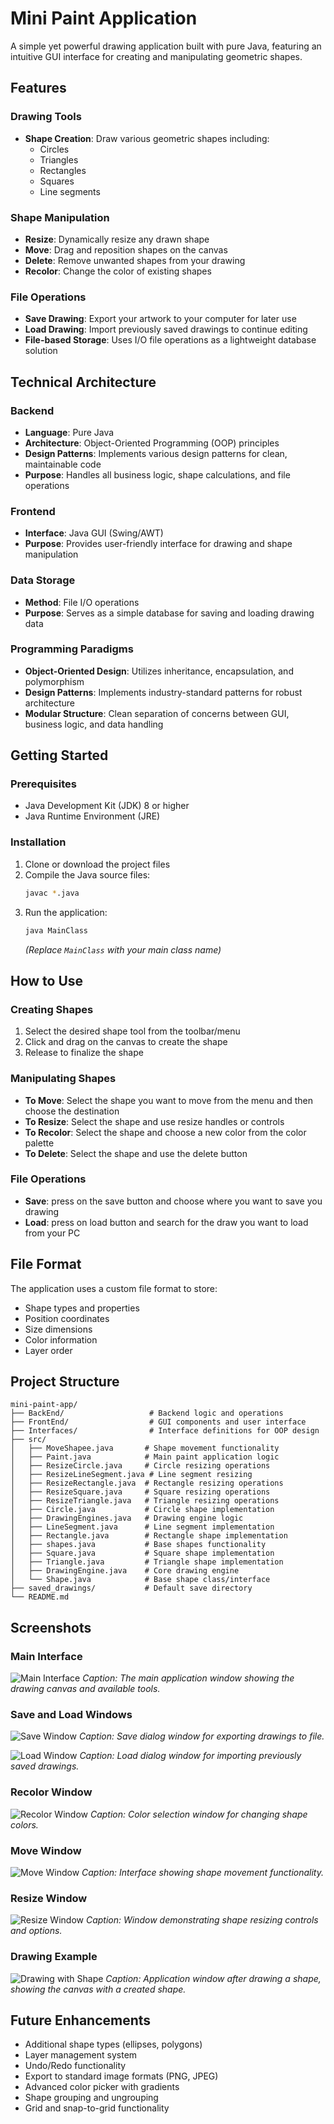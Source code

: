 # Mini Paint Application

A simple yet powerful drawing application built with pure Java, featuring an intuitive GUI interface for creating and manipulating geometric shapes.

## Features

### Drawing Tools
- **Shape Creation**: Draw various geometric shapes including:
  - Circles
  - Triangles
  - Rectangles
  - Squares
  - Line segments

### Shape Manipulation
- **Resize**: Dynamically resize any drawn shape
- **Move**: Drag and reposition shapes on the canvas
- **Delete**: Remove unwanted shapes from your drawing
- **Recolor**: Change the color of existing shapes

### File Operations
- **Save Drawing**: Export your artwork to your computer for later use
- **Load Drawing**: Import previously saved drawings to continue editing
- **File-based Storage**: Uses I/O file operations as a lightweight database solution

## Technical Architecture

### Backend
- **Language**: Pure Java
- **Architecture**: Object-Oriented Programming (OOP) principles
- **Design Patterns**: Implements various design patterns for clean, maintainable code
- **Purpose**: Handles all business logic, shape calculations, and file operations

### Frontend
- **Interface**: Java GUI (Swing/AWT)
- **Purpose**: Provides user-friendly interface for drawing and shape manipulation

### Data Storage
- **Method**: File I/O operations
- **Purpose**: Serves as a simple database for saving and loading drawing data

### Programming Paradigms
- **Object-Oriented Design**: Utilizes inheritance, encapsulation, and polymorphism
- **Design Patterns**: Implements industry-standard patterns for robust architecture
- **Modular Structure**: Clean separation of concerns between GUI, business logic, and data handling

## Getting Started

### Prerequisites
- Java Development Kit (JDK) 8 or higher
- Java Runtime Environment (JRE)

### Installation
1. Clone or download the project files
2. Compile the Java source files:
   ```bash
   javac *.java
   ```
3. Run the application:
   ```bash
   java MainClass
   ```
   *(Replace `MainClass` with your main class name)*

## How to Use

### Creating Shapes
1. Select the desired shape tool from the toolbar/menu
2. Click and drag on the canvas to create the shape
3. Release to finalize the shape

### Manipulating Shapes
- **To Move**: Select the shape you want to move from the menu and then choose the destination 
- **To Resize**: Select the shape and use resize handles or controls
- **To Recolor**: Select the shape and choose a new color from the color palette
- **To Delete**: Select the shape and use the delete button

### File Operations
- **Save**: press on the save button and choose where you want to save you drawing 
- **Load**: press on load button and search for the draw you want to load from your PC

## File Format
The application uses a custom file format to store:
- Shape types and properties
- Position coordinates
- Size dimensions
- Color information
- Layer order

## Project Structure
```
mini-paint-app/
├── BackEnd/                   # Backend logic and operations
├── FrontEnd/                  # GUI components and user interface
├── Interfaces/                # Interface definitions for OOP design
├── src/
│   ├── MoveShapee.java       # Shape movement functionality
│   ├── Paint.java            # Main paint application logic
│   ├── ResizeCircle.java     # Circle resizing operations
│   ├── ResizeLineSegment.java # Line segment resizing
│   ├── ResizeRectangle.java  # Rectangle resizing operations
│   ├── ResizeSquare.java     # Square resizing operations
│   ├── ResizeTriangle.java   # Triangle resizing operations
│   ├── Circle.java           # Circle shape implementation
│   ├── DrawingEngines.java   # Drawing engine logic
│   ├── LineSegment.java      # Line segment implementation
│   ├── Rectangle.java        # Rectangle shape implementation
│   ├── shapes.java           # Base shapes functionality
│   ├── Square.java           # Square shape implementation
│   ├── Triangle.java         # Triangle shape implementation
│   ├── DrawingEngine.java    # Core drawing engine
│   └── Shape.java            # Base shape class/interface
├── saved_drawings/           # Default save directory
└── README.md
```

## Screenshots

### Main Interface
![Main Interface](src/screenshots/main-interface.png)
*Caption: The main application window showing the drawing canvas and available tools.*

### Save and Load Windows
![Save Window](src/screenshots/save-window.png)
*Caption: Save dialog window for exporting drawings to file.*

![Load Window](src/screenshots/load-window.png)
*Caption: Load dialog window for importing previously saved drawings.*

### Recolor Window
![Recolor Window](src/screenshots/recolor-window.png)
*Caption: Color selection window for changing shape colors.*

### Move Window
![Move Window](src/screenshots/move-window.png)
*Caption: Interface showing shape movement functionality.*

### Resize Window
![Resize Window](src/screenshots/resize-window.png)
*Caption: Window demonstrating shape resizing controls and options.*

### Drawing Example
![Drawing with Shape](src/screenshots/drawing-example.png)
*Caption: Application window after drawing a shape, showing the canvas with a created shape.*

## Future Enhancements
- Additional shape types (ellipses, polygons)
- Layer management system
- Undo/Redo functionality
- Export to standard image formats (PNG, JPEG)
- Advanced color picker with gradients
- Shape grouping and ungrouping
- Grid and snap-to-grid functionality



